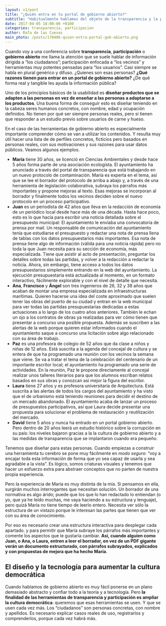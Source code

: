 ```yaml
---
layout: v1/post
title: "¿Quién entra en tu portal de gobierno abierto?"
subtitle: "Habitualmente hablamos del objeto de la transparencia y la participación en générico: los ciudadanos. Pero ¿quienes son? ¿Qué motivos tienen para entrar en un portal de gobierno abierto?"
date: 2017-04-05 18:00:00 +0100
categories: transparencia, participacion
author: Rafa de las Cuevas
main_photo: /posts/170406-quien-entra-portal-gob-abierto.png
---
```


Cuando voy a una conferencia sobre **transparencia**, **participación** o **gobierno abierto** me llama la atención que se suele hablar de información dirigida a “los ciudadanos”; participación enfocada a “los vecinos” y herramientas muy potentes pensadas para “los usuarios”. Casi siempre se habla en plural genérico y difuso. ¿Quienes son esas personas? **¿Qué razones tienen para entrar en un portal de gobierno abierto?** ¿De qué forma real y tangible les ayuda la información pública?

Uno de los principios básicos de la usabilidad es **diseñar productos que se adapten a las personas en vez de enseñar a las personas a adaptarse a los productos**. Una buena forma de conseguir esto es diseñar teniendo en la cabeza seres humanos concretos, con nombre, edad y ocupación definidos. No tienen por qué ser siempre personas reales, pero sí tienen que responder a un estudio previo sobre usuarios de carne y hueso.

En el caso de las herramientas de gobierno abierto es especialmente importante comprender cómo se van a utilizar los contenidos. Y resulta muy útil hacer una lista de de perfiles concretos, ficticios pero basados en personas reales, con sus motivaciones y sus razones para usar datos públicos. Veamos algunos ejemplos.

- **María** tiene 30 años, se licenció en Ciencias Ambientales y desde hace 5 años forma parte de una asociación ecologista. El ayuntamiento ha anunciado a través del portal de transparencia que está trabajando en un nuevo protocolo de contaminación. María es experta en el tema, así que se lee el borrador del protocolo de arriba a abajo y, a través de una herramienta de legislación colaborativa, subraya los párrafos más importantes y propone mejoras al texto. Esas mejoras se incorporan al borrador y finalmente todos los vecinos deciden sobre el nuevo protocolo en un proceso participativo.
- **Juan** es un periodista de 42 años que lleva en la redacción de economía de un periódico local desde hace más de una década. Hasta hace poco, esto es lo que hacía para escribir una noticia detallada sobre el presupuesto municipal: El ayuntamiento le enviaba una convocatoria de prensa por mail. Un responsable de comunicación del ayuntamiento tenía que estudiarse el presupuesto y redactar una nota de prensa llena de tablas con los datos presupuestarios más importantes. Esa nota de prensa tiene algo de información (válida para una noticia rápida) pero no toda la que Juan necesita para su sección de economía, más especializada. Tiene que asistir al acto de presentación, preguntar los detalles sobre todas las partidas, y volver a la redacción a redactar la noticia.
Ahora, sin embargo, tiene acceso a todos los datos presupuestarios simplemente entrando en la web del ayuntamiento. La ejecución presupuestaria está actualizada al momento, en un formato interactivo, fácilmente explorable y con el nivel de detalle que necesita.
- **Ana**, **Francisco** y **Ángel** son tres ingenieros de 26, 32 y 38 años que acaban de montar una empresa especializada en infraestructuras marítimas. Quieren hacerse una idea del coste aproximado que suelen tener las obras del puerto de su ciudad y entran en la web municipal para ver todas las partidas presupuestarias dedicadas a estas actuaciones a lo largo de los cuatro años anteriores. También le echan un ojo a los contratos de obras ya realizadas para ver cómo tienen que presentar a concurso una posible propuesta. Además se suscriben a las alertas de la web porque quieren estar informados cuando el ayuntamiento saque a concurso una licitación sobre algo relacionado con su área de trabajo.
- **Paz** es una profesora de colegio de 52 años que da clase a niños y niñas de 12 años. Está suscrita a la agenda del concejal de cultura y se entera de que ha programado una reunión con los vecinos la semana que viene. Se va a  tratar el tema de la celebración del centenario de un importante escritor local; el ayuntamiento ha programado una serie de actividades. En la reunión, Paz le propone directamente al concejal realizar unos talleres literarios para que los alumnos escriban relatos basados en sus obras y conozcan así mejor la figura del escritor.
- **Laura** tiene 27 años y es profesora universitaria de Arquitectura. Está suscrita a las alertas de todos los cargos del ayuntamiento y ha visto que el de urbanismo está teniendo reuniones para decidir el destino de un mercado abandonado. El ayuntamiento acaba de lanzar un proceso de presupuestos participativos, así que Laura decide presentar una propuesta para solucionar el problema de restauración y reutilización del mercado.
- **David** tiene 5 años y nunca ha entrado en un portal gobierno abierto. Pero dentro de 20 años leerá un estudio histórico sobre la corrupción en su país: los niveles bajaron gracias a la la cultura de gobierno abierto y a las medidas de transparencia que se implantaron cuando era pequeño.

Tenemos que diseñar para estas personas. Cuando empiezas a construir una herramienta tu cerebro se pone muy fácilmente en _modo seguro_: “voy a encajar toda esta información de forma que yo sea capaz de usarla y sea agradable a la vista”. Es lógico, somos criaturas visuales y tenemos que hacer un esfuerzo extra para abstraer conceptos que no parten de nuestra propia experiencia.

Pero la experiencia de María es muy distinta de la mía. Si pensamos en ella, surgirán muchos interrogantes que necesitan solución. Un borrador de una normativa es algo árido; puede que los que lo han redactado lo entiendan (o yo, que ya he leído muchas, me vaya haciendo a su estructura y lenguaje), pero quizá María no tiene tiempo de leerlo entero. Necesita ver sólo la estructura de un vistazo porque le interesan las partes que tienen que ver con su área de conocimiento.

Por eso es necesario crear una estructura interactiva para desplegar cada apartado. y para permitir que María subraye los párrafos más importantes y comente los aspectos que le gustaría cambiar. **Así, cuando alguien como Juan, o Ana, o Laura, entren a leer el borrador, en vez de un PDF gigante verán un documento estructurado, con párrafos subrayados, explicados y con propuestas de mejora que ha hecho María**.


## El diseño y la tecnología para aumentar la cultura democrática

Cuando hablamos de gobierno abierto es muy fácil ponerse en un plano demasiado abstracto y confiar todo a la teoría y a tecnología. Pero **la finalidad de las herramientas de transparencia y participación es ampliar la cultura democrática**: queremos que esas herramientas se usen. Y que se usen cada vez más. Los “ciudadanos” son personas concretas, con nombre y apellidos. Es necesario explicar casos reales de uso, registrarlos y comprenderlos, porque cada vez habrá más.
